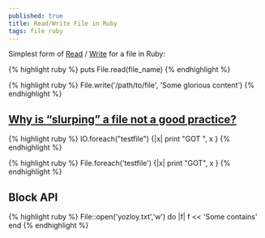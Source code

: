 ```yaml
---
published: true
title: Read/Write File in Ruby
tags: file ruby
---
```

Simplest form of [Read](https://stackoverflow.com/a/5545293/51386) / [Write](https://stackoverflow.com/a/19337403/51386) for a file in Ruby:

{% highlight ruby %}
puts File.read(file_name)
{% endhighlight %}

{% highlight ruby %}
File.write('/path/to/file', 'Some glorious content')
{% endhighlight %}

## [Why is “slurping” a file not a good practice?](https://stackoverflow.com/questions/25189262/why-is-slurping-a-file-not-a-good-practice)

{% highlight ruby %}
IO.foreach("testfile") {|x| print "GOT ", x }
{% endhighlight %}

{% highlight ruby %}
File.foreach('testfile') {|x| print "GOT", x }
{% endhighlight %}

## Block API

{% highlight ruby %}
File::open('yozloy.txt','w') do |f|
  f << 'Some contains'
end
{% endhighlight %}